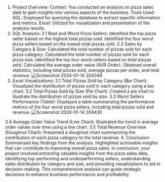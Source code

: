 1. Project Overview:
Context:
You conducted an analysis on pizza sales data to gain insights into various aspects of the business.
Tools Used:
SQL: Employed for querying the database to extract specific information and metrics.
Excel: Utilized for visualization and presentation of the analysis results.
2. SQL Analysis:
2.1 Best and Worst Pizza Sellers:
Identified the top pizza seller based on the highest total pizzas sold.
Identified the four worst pizza sellers based on the lowest total pizzas sold.
2.2 Sales by Category & Size:
Calculated the total number of pizzas sold for each pizza category.
Calculated the total number of pizzas sold for each pizza size.
Identified the top four worst sellers based on total pizzas sold.
Calculated the average order value (AVR Order).
Obtained overall statistics, including total pizzas sold, average pizzas per order, and total revenue.
![Screenshot 2024-01-14 204349](https://github.com/Manishgudania/pizza-sales-analysis/assets/145787025/478fba40-28c3-4a4a-b651-fe1db013aab7)
4. Excel Visualizations:
3.1 Total Pizzas Sold by Category (Bar Chart):
Visualized the distribution of pizzas sold in each category using a bar chart.
3.2 Total Pizzas Sold by Size (Pie Chart):
Created a pie chart to illustrate the distribution of pizzas sold by size.
3.3 Worst Sellers Performance (Table):
Displayed a table summarizing the performance metrics of the four worst pizza sellers, including total pizzas sold and revenue.
![Screenshot 2024-01-14 204430](https://github.com/Manishgudania/pizza-sales-analysis/assets/145787025/fc3d4c61-f0ab-475f-8be6-6d5eb6a8e7cd)

3.4 Average Order Value Trend (Line Chart):
Illustrated the trend in average order values over time using a line chart.
3.5 Total Revenue Overview (Doughnut Chart):
Presented a doughnut chart summarizing the contribution of each pizza category to the total revenue.
6. Conclusion:
Summarized key findings from the analysis.
Highlighted actionable insights that can contribute to improving overall pizza sales.
In conclusion, your project involved extracting valuable insights from the pizza sales data, identifying top-performing and underperforming sellers, understanding sales distribution by category and size, and providing visualizations to aid in decision-making. This comprehensive analysis can guide strategic decisions to enhance business performance and profitability.
